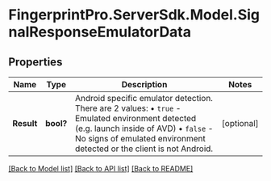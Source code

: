# FingerprintPro.ServerSdk.Model.SignalResponseEmulatorData
## Properties

Name | Type | Description | Notes
------------ | ------------- | ------------- | -------------
**Result** | **bool?** | Android specific emulator detection. There are 2 values: • `true` - Emulated environment detected (e.g. launch inside of AVD) • `false` - No signs of emulated environment detected or the client is not Android.  | [optional] 

[[Back to Model list]](../README.md#documentation-for-models) [[Back to API list]](../README.md#documentation-for-api-endpoints) [[Back to README]](../README.md)

